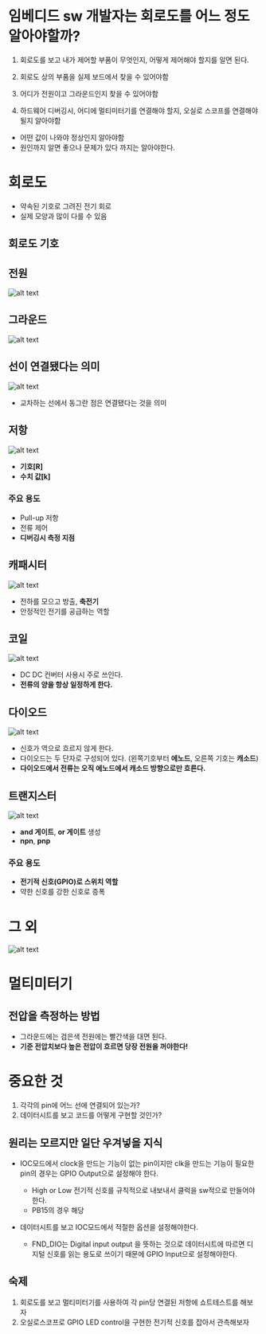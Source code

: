 # 임베디드 sw 개발자는 회로도를 어느 정도 알아야할까?

1. 회로도를 보고 내가 제어할 부품이 무엇인지, 어떻게 제어해야 할지를 알면 된다.

2. 회로도 상의 부품을 실제 보드에서 찾을 수 있어야함

3. 어디가 전원이고 그라운드인지 찾을 수 있어야함

4. 하드웨어 디버깅시, 어디에 멀티미터기를 연결해야 할지, 오실로 스코프를 연결해야 될지 알아야함

- 어떤 값이 나와야 정상인지 알아야함
- 원인까지 알면 좋으나 문제가 있다 까지는 알아야한다.

# 회로도

- 약속된 기호로 그려진 전기 회로
- 실제 모양과 많이 다를 수 있음

## 회로도 기호

## 전원

![alt text](image.png)

## 그라운드

![alt text](image-1.png)

## 선이 연결됐다는 의미

![alt text](image-3.png)

- 교차하는 선에서 동그란 점은 연결됐다는 것을 의미

## 저항

![alt text](image-4.png)

- **기호[R]**
- **수치 값[k]**

### 주요 용도

- Pull-up 저항
- 전류 제어
- **디버깅시 측정 지점**

## 캐패시터

![alt text](image-5.png)

- 전하를 모으고 방출, **축전기**
- 안정적인 전기를 공급하는 역할

## 코일

![alt text](image-6.png)

- DC DC 컨버터 사용시 주로 쓰인다.
- **전류의 양을 항상 일정하게 한다.**

## 다이오드

![alt text](image-7.png)

- 신호가 역으로 흐르지 않게 한다.
- 다이오드는 두 단자로 구성되어 있다. (왼쪽기호부터 **에노드**, 오른쪽 기호는 **캐소드**)
- **다이오드에서 전류는 오직 에노드에서 캐소드 방향으로만 흐른다.**

## 트랜지스터

![alt text](image-8.png)

- **and 게이트**, **or 게이트** 생성
- **npn**, **pnp**

### 주요 용도

- **전기적 신호(GPIO)로 스위치 역할**
- 약한 신호를 강한 신호로 증폭

# 그 외

![alt text](image-9.png)

# 멀티미터기

## 전압을 측정하는 방법

- 그라운드에는 검은색 전원에는 빨간색을 대면 된다.
- **기준 전압치보다 높은 전압이 흐르면 당장 전원을 꺼야한다!**

# 중요한 것

1. 각각의 pin에 어느 선에 연결되어 있는가?
2. 데이터시트를 보고 코드를 어떻게 구현할 것인가?

## 원리는 모르지만 일단 우겨넣을 지식

- IOC모드에서 clock을 만드는 기능이 없는 pin이지만 clk을 만드는 기능이 필요한 pin의 경우는 GPIO Output으로 설정해야 한다.

  - High or Low 전기적 신호를 규칙적으로 내보내서 클럭을 sw적으로 만들어야한다.
  - PB15의 경우 해당

- 데이터시트를 보고 IOC모드에서 적절한 옵션을 설정해야한다.
  - FND_DIO는 Digital input output 을 뜻하는 것으로 데이터시트에 따르면 디지털 신호를 읽는 용도로 쓰이기 때문에 GPIO Input으로 설정해야한다.

## 숙제

1. 회로도를 보고 멀티미터기를 사용하여 각 pin당 연결된 저항에 쇼트테스트를 해보자
2. 오실로스코프로 GPIO LED control을 구현한 전기적 신호를 잡아서 관측해보자
